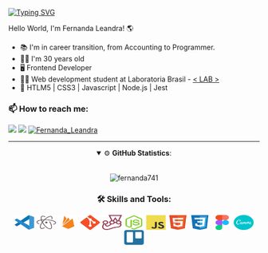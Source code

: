 [![Typing SVG](https://readme-typing-svg.herokuapp.com?color=21FF0F&lines=+Wellcome+to+my+GitHub)](https://git.io/typing-svg)

  Hello World, I'm Fernanda Leandra! 🌎 

- 📚 I'm in career transition, from Accounting to Programmer.
- 🙋‍♀️ I'm 30 years old
- 🖥️ Frontend Developer
- 👩‍💻 Web development student at Laboratoria Brasil -  [ < LAB > ](https://www.laboratoria.la/)
- 🌱 HTLM5 | CSS3 | Javascript | Node.js | Jest


###  📫 How to reach me:
<div>
    <a href = "mailto:fernanda2pc@gmail.com"><img  aligh="center" src="https://img.shields.io/badge/-Gmail-%23333?style=for-the-badge&logo=gmail&logoColor=white" target="_blank"></a>
    <a href="https://www.linkedin.com/in/fernanda-leandra/" target="_blank"><img  aligh="center" src="https://img.shields.io/badge/-LinkedIn-%230077B5?style=for-the-badge&logo=linkedin&logoColor=white" target="_blank"></a>
    <a href="https://www.instagram.com/_fernanda.leandra/" target="blank"><img src="https://img.shields.io/badge/Instagram-E4405F?style=for-the-badge&logo=instagram&logoColor=white" alt="Fernanda_Leandra"></a> 
</div>

--------------------------------------------------
<details open align="center">
  <br>
    <summary>⚙ <b>GitHub Statistics</b>: </summary>
<p align="center"><img align="center" src="https://github-readme-stats.vercel.app/api/top-langs?username=fernanda741&show_icons=true&locale=en&layout=compact&theme=tokyonight" alt="fernanda741" width="495"/></p>
  

###   <h3><b>🛠 Skills and Tools: </b></h3>  
<div style="display: inline_block" align="center">
 <img align="center"  alt="VScode" height="30" width="40" src="https://raw.githubusercontent.com/devicons/devicon/master/icons/vscode/vscode-original.svg">
<img align="center"  alt="atom" height="30" width="40" src="https://raw.githubusercontent.com/devicons/devicon/master/icons/atom/atom-original.svg">
<img align="center"  alt="firebase" height="30" width="40" src="https://raw.githubusercontent.com/devicons/devicon/master/icons/firebase/firebase-plain.svg">	
<img align="center"  alt="Git" height="30" width="40" src="https://raw.githubusercontent.com/devicons/devicon/master/icons/git/git-original.svg">
 <img align="center"  alt="Jest" height="30" width="40" src="https://raw.githubusercontent.com/devicons/devicon/master/icons/jest/jest-plain.svg">
<img align="center"  alt="nodejs" height="30" width="40" src="https://raw.githubusercontent.com/devicons/devicon/master/icons/nodejs/nodejs-original.svg">
  <img align="center"  alt="Js" height="30" width="40" src="https://raw.githubusercontent.com/devicons/devicon/master/icons/javascript/javascript-original.svg">
  <img align="center"  alt="HTML" height="30" width="40" src="https://raw.githubusercontent.com/devicons/devicon/master/icons/html5/html5-original.svg">
  <img align="center"  alt="CSS" height="30" width="40" src="https://raw.githubusercontent.com/devicons/devicon/master/icons/css3/css3-original.svg">  
  <img align="center"  alt="Figma" height="30" width="40" src="https://raw.githubusercontent.com/devicons/devicon/master/icons/figma/figma-original.svg">
<img align="center"  alt="Canva" height="30" width="40" src="https://raw.githubusercontent.com/devicons/devicon/master/icons/canva/canva-original.svg">	
 <img align="center"  alt=trello" height="30" width="40" src="https://raw.githubusercontent.com/devicons/devicon/master/icons/trello/trello-plain.svg">
</div>


 
